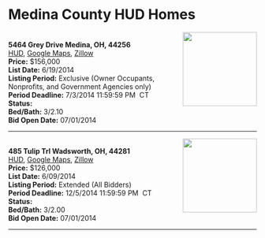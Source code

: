 # Medina County HUD Homes

[<img alt="" src="https://www.hudhomestore.com/pages/ImageShow.aspx?Case=412-603169" align="right" style="height:150px;">](http://www.hudhomestore.com/Listing/PropertyDetails.aspx?caseNumber=412-603169)  
**5464 Grey Drive Medina, OH, 44256**  
[HUD](http://www.hudhomestore.com/Listing/PropertyDetails.aspx?caseNumber=412-603169), [Google Maps](http://maps.google.com/maps?q=5464+Grey+Drive+Medina%2C+OH%2C+44256), [Zillow](http://www.zillow.com/homes/5464+Grey+Drive+Medina%2C+OH%2C+44256/)  
**Price:** $156,000  
**List Date:** 6/19/2014  
**Listing Period:** Exclusive (Owner Occupants, Nonprofits, and Government Agencies only)  
**Period Deadline:** 7/3/2014 11:59:59 PM  CT  
**Status:**   
**Bed/Bath:** 3/2.10  
**Bid Open Date:** 07/01/2014

***

[<img alt="" src="https://www.hudhomestore.com/pages/ImageShow.aspx?Case=412-666226" align="right" style="height:150px;">](http://www.hudhomestore.com/Listing/PropertyDetails.aspx?caseNumber=412-666226)  
**485 Tulip Trl Wadsworth, OH, 44281**  
[HUD](http://www.hudhomestore.com/Listing/PropertyDetails.aspx?caseNumber=412-666226), [Google Maps](http://maps.google.com/maps?q=485+Tulip+Trl+Wadsworth%2C+OH%2C+44281), [Zillow](http://www.zillow.com/homes/485+Tulip+Trl+Wadsworth%2C+OH%2C+44281/)  
**Price:** $126,000  
**List Date:** 6/09/2014  
**Listing Period:** Extended (All Bidders)  
**Period Deadline:** 12/5/2014 11:59:59 PM  CT  
**Status:**   
**Bed/Bath:** 3/2.00  
**Bid Open Date:** 07/01/2014

***

